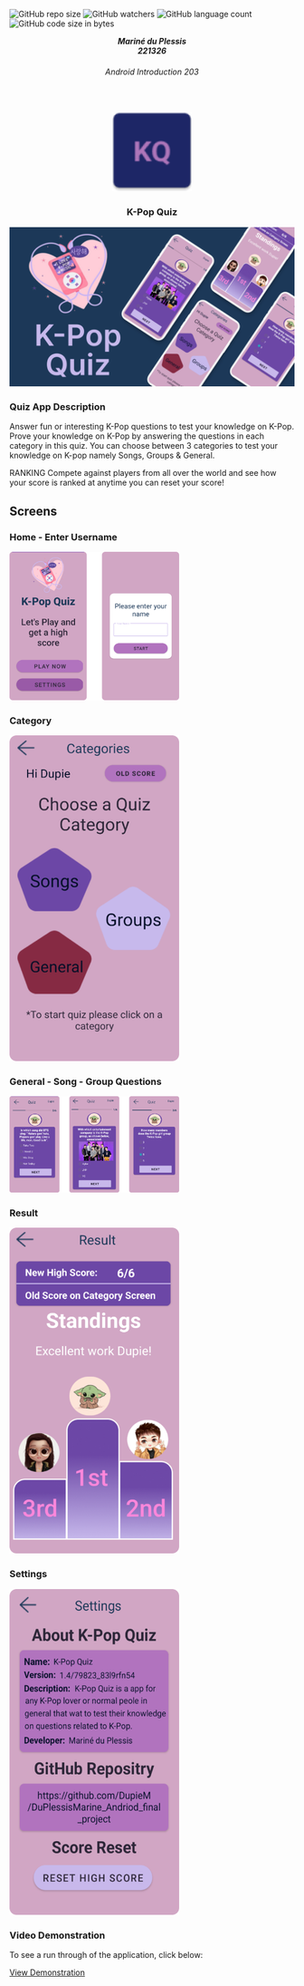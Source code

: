 ![GitHub repo size](https://img.shields.io/github/repo-size/DupieM/duplessismarine_221326_carbontrack)
![GitHub watchers](https://img.shields.io/github/watchers/DupieM/duplessismarine_221326_carbontrack)
![GitHub language count](https://img.shields.io/github/languages/count/DupieM/duplessismarine_221326_carbontrack)
![GitHub code size in bytes](https://img.shields.io/github/languages/code-size/DupieM/duplessismarine_221326_carbontrack)

<!-- HEADER SECTION -->
<h5 align="center" style="padding:0;margin:0;">Mariné du Plessis</h5>
<h5 align="center" style="padding:0;margin:0;">221326</h5>
<h6 align="center">Android Introduction 203</h6>
</br>
<p align="center">

  <a href="https://github.com/username/projectname">
    <img src="readme_images\icon.png" alt="Logo" width="140" height="140">
  </a>
  
  <h3 align="center">K-Pop Quiz</h3>

![Mockup 1](readme_images/mockup.png)

### Quiz App Description
Answer fun or interesting K-Pop questions to test your knowledge on K-Pop.
Prove your knowledge on K-Pop by answering the questions in each category in this quiz.
You can choose between 3 categories to test your knowledge on K-pop namely Songs, Groups & General.

RANKING
Compete against players from all over the world and see how your score is ranked at anytime you can reset your score!

## Screens
### Home - Enter Username

<img src="readme_images/Screens 1.png" alt="Screen 1" width="300px">

### Category

<img src="readme_images/Category.png" alt="Screen 2" width="300px">

### General - Song - Group Questions

<img src="readme_images/questions.png" alt="Screen 3" width="300px">

### Result

<img src="readme_images/Results.png" alt="Screen 4" width="300px">

### Settings

<img src="readme_images/Settings.png" alt="Screen 5" width="300px">

### Video Demonstration

To see a run through of the application, click below:

[View Demonstration](https://drive.google.com/file/d/1ThsQupO0YcAlVHCa5L4YHorXyD3M4nbs/view?usp=sharing)